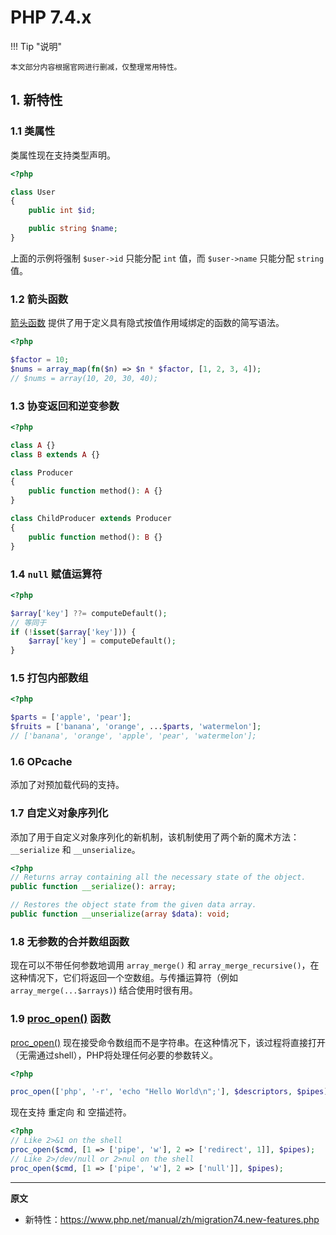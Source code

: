 # PHP 7.4.x

!!! Tip "说明"

    本文部分内容根据官网进行删减，仅整理常用特性。

## 1. 新特性

### 1.1 类属性

类属性现在支持类型声明。

```php
<?php

class User
{
    public int $id;

    public string $name;
}
```

上面的示例将强制 `$user->id` 只能分配 `int` 值，而 `$user->name` 只能分配 `string` 值。

### 1.2 箭头函数

[箭头函数](https://www.php.net/manual/zh/functions.arrow.php) 提供了用于定义具有隐式按值作用域绑定的函数的简写语法。

```php
<?php

$factor = 10;
$nums = array_map(fn($n) => $n * $factor, [1, 2, 3, 4]);
// $nums = array(10, 20, 30, 40);
```

### 1.3 协变返回和逆变参数

```php
<?php

class A {}
class B extends A {}

class Producer
{
    public function method(): A {}
}

class ChildProducer extends Producer
{
    public function method(): B {}
}
```

### 1.4 `null` 赋值运算符

```php
<?php

$array['key'] ??= computeDefault();
// 等同于
if (!isset($array['key'])) {
    $array['key'] = computeDefault();
}
```

### 1.5 打包内部数组

```php
<?php

$parts = ['apple', 'pear'];
$fruits = ['banana', 'orange', ...$parts, 'watermelon'];
// ['banana', 'orange', 'apple', 'pear', 'watermelon'];
```

### 1.6 OPcache

添加了对预加载代码的支持。

### 1.7 自定义对象序列化

添加了用于自定义对象序列化的新机制，该机制使用了两个新的魔术方法：`__serialize` 和 `__unserialize`。

```php
<?php
// Returns array containing all the necessary state of the object.
public function __serialize(): array;

// Restores the object state from the given data array.
public function __unserialize(array $data): void;
```

### 1.8 无参数的合并数组函数

现在可以不带任何参数地调用 `array_merge()` 和 `array_merge_recursive()`，在这种情况下，它们将返回一个空数组。与传播运算符（例如 `array_merge(...$arrays)`) 结合使用时很有用。

### 1.9 [proc_open()](https://www.php.net/manual/zh/function.proc-open.php) 函数

[proc_open()](https://www.php.net/manual/zh/function.proc-open.php) 现在接受命令数组而不是字符串。在这种情况下，该过程将直接打开（无需通过shell），PHP将处理任何必要的参数转义。

```php
<?php

proc_open(['php', '-r', 'echo "Hello World\n";'], $descriptors, $pipes);
```

现在支持 重定向 和 空描述符。

```php
<?php
// Like 2>&1 on the shell
proc_open($cmd, [1 => ['pipe', 'w'], 2 => ['redirect', 1]], $pipes);
// Like 2>/dev/null or 2>nul on the shell
proc_open($cmd, [1 => ['pipe', 'w'], 2 => ['null']], $pipes);
```

----

**原文**

- 新特性：https://www.php.net/manual/zh/migration74.new-features.php